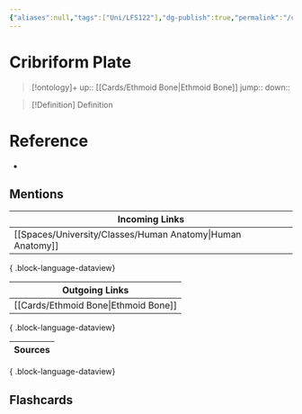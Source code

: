 ```yaml
---
{"aliases":null,"tags":["Uni/LFS122"],"dg-publish":true,"permalink":"/cards/cribriform-plate/","dgPassFrontmatter":true}
---
```


# Cribriform Plate

> [!ontology]+
> up:: [[Cards/Ethmoid Bone\|Ethmoid Bone]]
> jump:: 
> down:: 

> [!Definition] Definition

# Reference

- 

## Mentions

| Incoming Links                                                |
| ------------------------------------------------------------- |
| [[Spaces/University/Classes/Human Anatomy\|Human Anatomy]] |

{ .block-language-dataview}

| Outgoing Links                          |
| --------------------------------------- |
| [[Cards/Ethmoid Bone\|Ethmoid Bone]] |

{ .block-language-dataview}

| Sources |
| ------- |

{ .block-language-dataview}

## Flashcards
